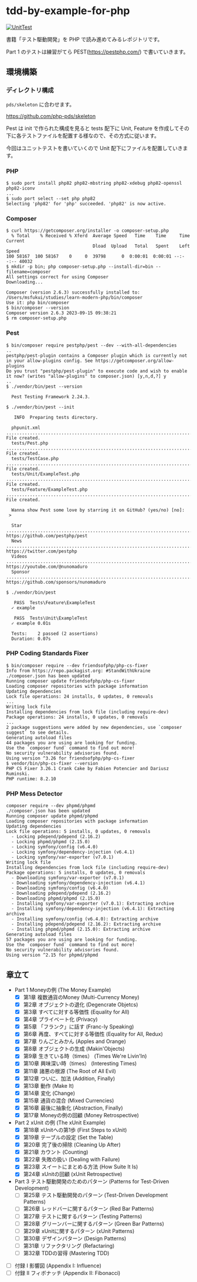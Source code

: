 # tdd-by-example-for-php

[![UnitTest](https://github.com/msfukui/tdd-by-example-for-php/actions/workflows/php.yml/badge.svg)](https://github.com/msfukui/tdd-by-example-for-php/actions/workflows/php.yml)

書籍「テスト駆動開発」を PHP で読み進めてみるレポジトリです。

Part 1 のテストは練習がてら PEST(https://pestphp.com/) で書いていきます。

## 環境構築

### ディレクトリ構成

`pds/skeleton` に合わせます。

https://github.com/php-pds/skeleton

Pest は init で作られた構成を見ると tests 配下に Unit, Feature を作成してその下に各テストファイルを配置する様なので、その方式に従います。

今回はユニットテストを書いていくので Unit 配下にファイルを配置していきます。

### PHP

```
$ sudo port install php82 php82-mbstring php82-xdebug php82-openssl php82-iconv
...
$ sudo port select --set php php82
Selecting 'php82' for 'php' succeeded. 'php82' is now active.
```

### Composer

```
$ curl https://getcomposer.org/installer -o composer-setup.php
  % Total    % Received % Xferd  Average Speed   Time    Time     Time  Current
                                 Dload  Upload   Total   Spent    Left  Speed
100 58167  100 58167    0     0  39798      0  0:00:01  0:00:01 --:--:-- 40032
$ mkdir -p bin; php composer-setup.php --install-dir=bin --filename=composer
All settings correct for using Composer
Downloading...

Composer (version 2.6.3) successfully installed to: /Users/msfukui/studies/learn-modern-php/bin/composer
Use it: php bin/composer
$ bin/composer --version
Composer version 2.6.3 2023-09-15 09:38:21
$ rm composer-setup.php
```

### Pest

```
$ bin/composer require pestphp/pest --dev --with-all-dependencies
..
pestphp/pest-plugin contains a Composer plugin which is currently not in your allow-plugins config. See https://getcomposer.org/allow-plugins
Do you trust "pestphp/pest-plugin" to execute code and wish to enable it now? (writes "allow-plugins" to composer.json) [y,n,d,?] y
..
$ ./vendor/bin/pest --version

  Pest Testing Framework 2.24.3.  

$ ./vendor/bin/pest --init

   INFO  Preparing tests directory.

  phpunit.xml ....................................................................................................... File created.  
  tests/Pest.php .................................................................................................... File created.  
  tests/TestCase.php ................................................................................................ File created.  
  tests/Unit/ExampleTest.php ........................................................................................ File created.  
  tests/Feature/ExampleTest.php ..................................................................................... File created.  

  Wanna show Pest some love by starring it on GitHub? (yes/no) [no]:
 > 

  Star ............................................................................................ https://github.com/pestphp/pest  
  News ................................................................................................ https://twitter.com/pestphp  
  Videos .......................................................................................... https://youtube.com/@nunomaduro  
  Sponsor .................................................................................. https://github.com/sponsors/nunomaduro  

$ ./vendor/bin/pest

   PASS  Tests\Feature\ExampleTest
  ✓ example

   PASS  Tests\Unit\ExampleTest
  ✓ example 0.01s  

  Tests:    2 passed (2 assertions)
  Duration: 0.07s
```

### PHP Coding Standards Fixer

```
$ bin/composer require --dev friendsofphp/php-cs-fixer
Info from https://repo.packagist.org: #StandWithUkraine
./composer.json has been updated
Running composer update friendsofphp/php-cs-fixer
Loading composer repositories with package information
Updating dependencies
Lock file operations: 24 installs, 0 updates, 0 removals
...
Writing lock file
Installing dependencies from lock file (including require-dev)
Package operations: 24 installs, 0 updates, 0 removals
...
2 package suggestions were added by new dependencies, use `composer suggest` to see details.
Generating autoload files
44 packages you are using are looking for funding.
Use the `composer fund` command to find out more!
No security vulnerability advisories found.
Using version ^3.26 for friendsofphp/php-cs-fixer
$ vendor/bin/php-cs-fixer --version
PHP CS Fixer 3.26.1 Crank Cake by Fabien Potencier and Dariusz Ruminski.
PHP runtime: 8.2.10
```

### PHP Mess Detector

```
composer require --dev phpmd/phpmd
./composer.json has been updated
Running composer update phpmd/phpmd
Loading composer repositories with package information
Updating dependencies
Lock file operations: 5 installs, 0 updates, 0 removals
  - Locking pdepend/pdepend (2.16.2)
  - Locking phpmd/phpmd (2.15.0)
  - Locking symfony/config (v6.4.0)
  - Locking symfony/dependency-injection (v6.4.1)
  - Locking symfony/var-exporter (v7.0.1)
Writing lock file
Installing dependencies from lock file (including require-dev)
Package operations: 5 installs, 0 updates, 0 removals
  - Downloading symfony/var-exporter (v7.0.1)
  - Downloading symfony/dependency-injection (v6.4.1)
  - Downloading symfony/config (v6.4.0)
  - Downloading pdepend/pdepend (2.16.2)
  - Downloading phpmd/phpmd (2.15.0)
  - Installing symfony/var-exporter (v7.0.1): Extracting archive
  - Installing symfony/dependency-injection (v6.4.1): Extracting archive
  - Installing symfony/config (v6.4.0): Extracting archive
  - Installing pdepend/pdepend (2.16.2): Extracting archive
  - Installing phpmd/phpmd (2.15.0): Extracting archive
Generating autoload files
57 packages you are using are looking for funding.
Use the `composer fund` command to find out more!
No security vulnerability advisories found.
Using version ^2.15 for phpmd/phpmd
```

## 章立て

* Part 1 Moneyの例 (The Money Example)
    * [x] 第1章 複数通貨のMoney (Multi-Currency Money)
    * [x] 第2章 オブジェクトの退化 (Degencrate Objetcs)
    * [x] 第3章 すべてに対する等価性 (Equality for All)
    * [x] 第4章 プライベート化 (Privacy)
    * [x] 第5章 「フランク」に話す (Franc-ly Speaking)
    * [x] 第6章 再度、すべてに対する等価性 (Equality for All, Redux)
    * [x] 第7章 りんごとみかん (Apples and Orange)
    * [x] 第8章 オブジェクトの生成 (Makin'Objects)
    * [x] 第9章 生きている時（times） (Times We're Livin'In)
    * [x] 第10章 興味深い時（times） (Interesting Times)
    * [x] 第11章 諸悪の根源 (The Root of All Evil)
    * [x] 第12章 ついに、加法 (Addition, Finally)
    * [x] 第13章 動作 (Make It)
    * [x] 第14章 変化 (Change)
    * [x] 第15章 通貨の混合 (Mixed Currencies)
    * [x] 第16章 最後に抽象化 (Abstraction, Finally)
    * [x] 第17章 Moneyの例の回顧 (Money Retrospective)
* Part 2 xUnit の例 (The xUnit Example)
    * [x] 第18章 xUnitへの第1歩 (First Steps to xUnit)
    * [x] 第19章 テーブルの設定 (Set the Table)
    * [x] 第20章 完了後の掃除 (Cleaning Up After)
    * [x] 第21章 カウント (Counting)
    * [x] 第22章 失敗の扱い (Dealing with Failure)
    * [x] 第23章 スイートにまとめる方法 (How Suite It Is)
    * [x] 第24章 xUnitの回顧 (xUnit Retrospective)
* Part 3 テスト駆動開発のためのパターン (Patterns for Test-Driven Development)
    * [ ] 第25章 テスト駆動開発のパターン (Test-Driven Development Patterns)
    * [ ] 第26章 レッドバーに関するパターン (Red Bar Patterns)
    * [ ] 第27章 テストに関するパターン (Testing Patterns)
    * [ ] 第28章 グリーンバーに関するパターン (Green Bar Patterns)
    * [ ] 第29章 xUnitに関するパターン (xUnit Patterns)
    * [ ] 第30章 デザインパターン (Design Patterns)
    * [ ] 第31章 リファクタリング (Refactaring)
    * [ ] 第32章 TDDの習得 (Mastering TDD)
* [ ] 付録 I 影響図 (Appendix I: Influence)
* [ ] 付録 II フィボナッチ (Appendix II: Fibonacci)
